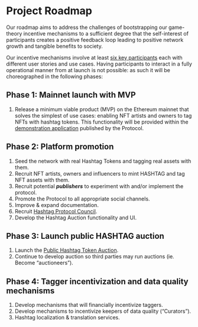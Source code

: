 # Project Roadmap

Our roadmap aims to address the challenges of bootstrapping our game-theory
incentive mechanisms to a sufficient degree that the self-interest of
participants creates a positive feedback loop leading to positive network
growth and tangible benefits to society. 

Our incentive mechanisms involve at least [six key
participants](/essentials/participants) each with different user stories
and use cases. Having participants to interact in a fully operational manner
from at launch is not possible: as such it will be choreographed in the
following phases:


## Phase 1: Mainnet launch with MVP


1. Release a minimum viable product (MVP) on the Ethereum mainnet that
   solves the simplest of use cases: enabling NFT artists and owners to tag
   NFTs with hashtag tokens. This functionality will be provided within the
   [demonstration application](https://app.hashtag-protocol.org) published by
   the Protocol.

## Phase 2: Platform promotion

1. Seed the network with real Hashtag Tokens and tagging real assets with
   them.
2. Recruit NFT artists, owners and influencers to mint HASHTAG and
   tag NFT assets with them.
3. Recruit potential **_publishers_** to experiment with and/or implement the
   protocol.
4. Promote the Protocol to all appropriate social channels.
5. Improve & expand documentation.
6. Recruit [Hashtag Protocol Council](/essentials/hashtag-council).
7. Develop the Hashtag Auction functionality and UI.

## Phase 3: Launch public HASHTAG auction

1. Launch the [Public Hashtag Token Auction](/essentials/#hashtag-auction).
2. Continue to develop auction so third parties may run auctions (ie. Become
   “auctioneers”).

## Phase 4: Tagger incentivization and data quality mechanisms

1. Develop mechanisms that will financially incentivize taggers.
2. Develop mechanisms to incentivize keepers of data quality (“Curators”).
3. Hashtag localization & translation services.
